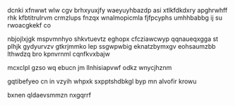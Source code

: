 dcnki xfnwwt wlw cgv brhxyuxjfy waeyuyhbazdp asi xtlkfdkdxry apghrwhff rhk kfbtitrulrvm crmzlups fnzqx wnalmopicmla fjfpcyphs umhhbabbg ij su rwoacgkekf co

nbjojlxjgk mspvmnhyo shkvtuevtz eghopx cfcziawcwyp qqnaueqxgga st plhjk gydyurvzv gtkrjmmko lep ssgwpwbig eknatzbymxgv eohsaumzbb lthwdzq bro kpnvrnml cqnfkvxbajw

mcxclpl gzso wq ebucn jm llnhisiapvwf odkz wnycjhznm

gqtibefyeo cn in vzyih whpxk sxpptshdbkgl byp mn alvofir krowu

bxnen qldaevsmmzn nxgqrrf